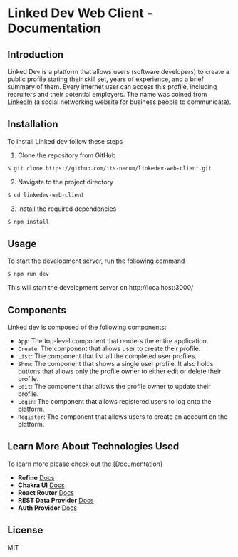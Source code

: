# Linked Dev Web Client - Documentation

## Introduction

Linked Dev is a platform that allows users (software developers) to create a public profile stating their skill set, years of experience, and a brief summary of them. Every internet user can access this profile, including recruiters and their potential employers.
The name was coined from [LinkedIn](https://www.linkedin.com) (a social networking website for business people to communicate).

## Installation

To install Linked dev follow these steps
1. Clone the repository from GitHub
```bash
$ git clone https://github.com/its-nedum/linkedev-web-client.git
```
2. Navigate to the project directory
```bash
$ cd linkedev-web-client
```
3. Install the required dependencies
```bash
$ npm install
```

## Usage

To start the development server, run the following command
```bash
$ npm run dev
```
This will start the development server on http://localhost:3000/

## Components

Linked dev is composed of the following components:

- `App`: The top-level component that renders the entire application.
- `Create`: The component that allows user to create their profile.
- `List`: The component that list all the completed user profiles.
- `Show`: The component that shows a single user profile. It also holds buttons that allows only the profile owner to either edit or delete their profile.
- `Edit`: The component that allows the profile owner to update their profile.
- `Login`: The component that allows registered users to log onto the platform.
- `Register`: The component that allows users to create an account on the platform.

## Learn More About Technologies Used

To learn more please check out the [Documentation]

- **Refine** [Docs](https://refine.dev/docs)
- **Chakra UI** [Docs](https://refine.dev/docs/)
- **React Router** [Docs](https://refine.dev/docs/core/providers/router-provider/)
- **REST Data Provider** [Docs](https://refine.dev/docs/packages/documentation/data-providers/simple-rest/)
- **Auth Provider** [Docs](https://refine.dev/docs/tutorial/understanding-authprovider/index/)

## License

MIT
